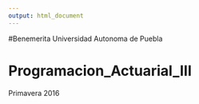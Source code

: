 ```yaml
---
output: html_document
---
```

#Benemerita Universidad Autonoma de Puebla
# Programacion_Actuarial_III
Primavera 2016
